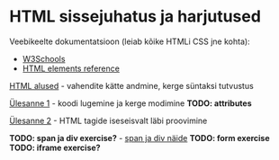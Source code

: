# HTML sissejuhatus ja harjutused

Veebikeelte dokumentatsioon (leiab kõike HTMLi CSS jne kohta): 

* [W3Schools](https://www.w3schools.com)
* [HTML elements reference](https://developer.mozilla.org/en-US/docs/Web/HTML/Element)

[HTML alused](https://github.com/Lapikud/TutvumisKoodimine/blob/master/HTML/HTML_alused.md) - vahendite kätte andmine, kerge süntaksi tutvustus

[Ülesanne 1](https://github.com/Lapikud/TutvumisKoodimine/blob/master/HTML/HTML_task1.md) - koodi lugemine ja kerge modimine **TODO: attributes**

[Ülesanne 2](https://github.com/Lapikud/TutvumisKoodimine/blob/master/HTML/HTML_task2.md) - HTML tagide iseseisvalt läbi proovimine

**TODO: span ja div exercise?** - [span ja div näide](https://github.com/Lapikud/TutvumisKoodimine/blob/master/HTML/div_span_example.md)
**TODO: form exercise**
**TODO: iframe exercise?**
